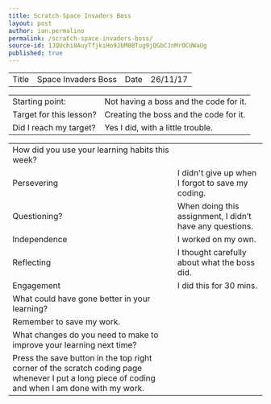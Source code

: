 ```yaml
---
title: Scratch-Space Invaders Boss
layout: post
author: ian.permalino
permalink: /scratch-space-invaders-boss/
source-id: 1JQUchi8AuyTfjkiHo9JbM8BTug9jQGbCJnMrOCUWaUg
published: true
---
```

<table>
  <tr>
    <td>Title</td>
    <td>Space Invaders Boss</td>
    <td>Date</td>
    <td>26/11/17</td>
  </tr>
</table>


<table>
  <tr>
    <td>Starting point:</td>
    <td>Not having a boss and the code for it.</td>
  </tr>
  <tr>
    <td>Target for this lesson?</td>
    <td>Creating the boss and the code for it.</td>
  </tr>
  <tr>
    <td>Did I reach my target? </td>
    <td>Yes I did, with a little trouble.</td>
  </tr>
</table>


<table>
  <tr>
    <td>How did you use your learning habits this week?</td>
    <td></td>
  </tr>
  <tr>
    <td>Persevering</td>
    <td>I didn't give up when I forgot to save my coding.</td>
  </tr>
  <tr>
    <td>Questioning?</td>
    <td>When doing this assignment, I didn’t have any questions.</td>
  </tr>
  <tr>
    <td>Independence</td>
    <td>I worked on my own.</td>
  </tr>
  <tr>
    <td>Reflecting</td>
    <td>I thought carefully about what the boss did.</td>
  </tr>
  <tr>
    <td>Engagement</td>
    <td>I did this for 30 mins.</td>
  </tr>
  <tr>
    <td>What could have gone better in your learning?</td>
    <td></td>
  </tr>
  <tr>
    <td>Remember to save my work.</td>
    <td></td>
  </tr>
  <tr>
    <td>What changes do you need to make to improve your learning next time?</td>
    <td></td>
  </tr>
  <tr>
    <td>Press the save button in the top right corner of the scratch coding page whenever I put a long piece of coding and when I am done with my work.</td>
    <td></td>
  </tr>
</table>


